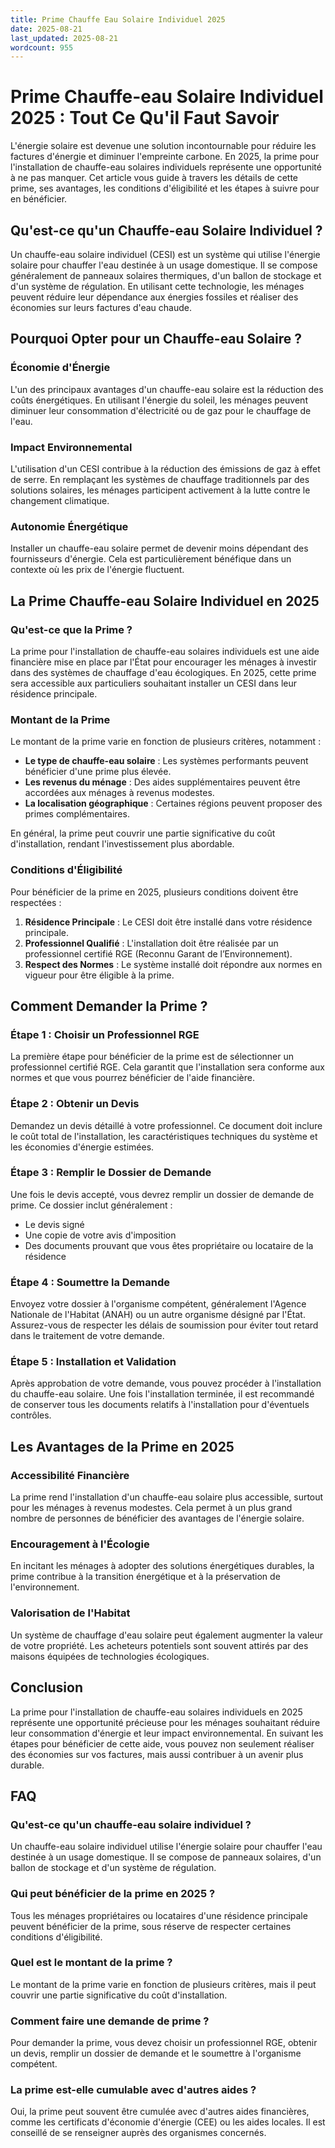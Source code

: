 ```yaml
---
title: Prime Chauffe Eau Solaire Individuel 2025
date: 2025-08-21
last_updated: 2025-08-21
wordcount: 955
---
```


# Prime Chauffe-eau Solaire Individuel 2025 : Tout Ce Qu'il Faut Savoir

L'énergie solaire est devenue une solution incontournable pour réduire les factures d'énergie et diminuer l'empreinte carbone. En 2025, la prime pour l'installation de chauffe-eau solaires individuels représente une opportunité à ne pas manquer. Cet article vous guide à travers les détails de cette prime, ses avantages, les conditions d'éligibilité et les étapes à suivre pour en bénéficier.

## Qu'est-ce qu'un Chauffe-eau Solaire Individuel ?

Un chauffe-eau solaire individuel (CESI) est un système qui utilise l'énergie solaire pour chauffer l'eau destinée à un usage domestique. Il se compose généralement de panneaux solaires thermiques, d'un ballon de stockage et d'un système de régulation. En utilisant cette technologie, les ménages peuvent réduire leur dépendance aux énergies fossiles et réaliser des économies sur leurs factures d'eau chaude.

## Pourquoi Opter pour un Chauffe-eau Solaire ?

### Économie d'Énergie

L'un des principaux avantages d'un chauffe-eau solaire est la réduction des coûts énergétiques. En utilisant l'énergie du soleil, les ménages peuvent diminuer leur consommation d'électricité ou de gaz pour le chauffage de l'eau.

### Impact Environnemental

L'utilisation d'un CESI contribue à la réduction des émissions de gaz à effet de serre. En remplaçant les systèmes de chauffage traditionnels par des solutions solaires, les ménages participent activement à la lutte contre le changement climatique.

### Autonomie Énergétique

Installer un chauffe-eau solaire permet de devenir moins dépendant des fournisseurs d'énergie. Cela est particulièrement bénéfique dans un contexte où les prix de l'énergie fluctuent.

## La Prime Chauffe-eau Solaire Individuel en 2025

### Qu'est-ce que la Prime ?

La prime pour l'installation de chauffe-eau solaires individuels est une aide financière mise en place par l'État pour encourager les ménages à investir dans des systèmes de chauffage d'eau écologiques. En 2025, cette prime sera accessible aux particuliers souhaitant installer un CESI dans leur résidence principale.

### Montant de la Prime

Le montant de la prime varie en fonction de plusieurs critères, notamment :

- **Le type de chauffe-eau solaire** : Les systèmes performants peuvent bénéficier d'une prime plus élevée.
- **Les revenus du ménage** : Des aides supplémentaires peuvent être accordées aux ménages à revenus modestes.
- **La localisation géographique** : Certaines régions peuvent proposer des primes complémentaires.

En général, la prime peut couvrir une partie significative du coût d'installation, rendant l'investissement plus abordable.

### Conditions d'Éligibilité

Pour bénéficier de la prime en 2025, plusieurs conditions doivent être respectées :

1. **Résidence Principale** : Le CESI doit être installé dans votre résidence principale.
2. **Professionnel Qualifié** : L'installation doit être réalisée par un professionnel certifié RGE (Reconnu Garant de l’Environnement).
3. **Respect des Normes** : Le système installé doit répondre aux normes en vigueur pour être éligible à la prime.

## Comment Demander la Prime ?

### Étape 1 : Choisir un Professionnel RGE

La première étape pour bénéficier de la prime est de sélectionner un professionnel certifié RGE. Cela garantit que l'installation sera conforme aux normes et que vous pourrez bénéficier de l'aide financière.

### Étape 2 : Obtenir un Devis

Demandez un devis détaillé à votre professionnel. Ce document doit inclure le coût total de l'installation, les caractéristiques techniques du système et les économies d'énergie estimées.

### Étape 3 : Remplir le Dossier de Demande

Une fois le devis accepté, vous devrez remplir un dossier de demande de prime. Ce dossier inclut généralement :

- Le devis signé
- Une copie de votre avis d'imposition
- Des documents prouvant que vous êtes propriétaire ou locataire de la résidence

### Étape 4 : Soumettre la Demande

Envoyez votre dossier à l'organisme compétent, généralement l'Agence Nationale de l'Habitat (ANAH) ou un autre organisme désigné par l'État. Assurez-vous de respecter les délais de soumission pour éviter tout retard dans le traitement de votre demande.

### Étape 5 : Installation et Validation

Après approbation de votre demande, vous pouvez procéder à l'installation du chauffe-eau solaire. Une fois l'installation terminée, il est recommandé de conserver tous les documents relatifs à l'installation pour d'éventuels contrôles.

## Les Avantages de la Prime en 2025

### Accessibilité Financière

La prime rend l'installation d'un chauffe-eau solaire plus accessible, surtout pour les ménages à revenus modestes. Cela permet à un plus grand nombre de personnes de bénéficier des avantages de l'énergie solaire.

### Encouragement à l'Écologie

En incitant les ménages à adopter des solutions énergétiques durables, la prime contribue à la transition énergétique et à la préservation de l'environnement.

### Valorisation de l'Habitat

Un système de chauffage d'eau solaire peut également augmenter la valeur de votre propriété. Les acheteurs potentiels sont souvent attirés par des maisons équipées de technologies écologiques.

## Conclusion

La prime pour l'installation de chauffe-eau solaires individuels en 2025 représente une opportunité précieuse pour les ménages souhaitant réduire leur consommation d'énergie et leur impact environnemental. En suivant les étapes pour bénéficier de cette aide, vous pouvez non seulement réaliser des économies sur vos factures, mais aussi contribuer à un avenir plus durable.

## FAQ

### Qu'est-ce qu'un chauffe-eau solaire individuel ?

Un chauffe-eau solaire individuel utilise l'énergie solaire pour chauffer l'eau destinée à un usage domestique. Il se compose de panneaux solaires, d'un ballon de stockage et d'un système de régulation.

### Qui peut bénéficier de la prime en 2025 ?

Tous les ménages propriétaires ou locataires d'une résidence principale peuvent bénéficier de la prime, sous réserve de respecter certaines conditions d'éligibilité.

### Quel est le montant de la prime ?

Le montant de la prime varie en fonction de plusieurs critères, mais il peut couvrir une partie significative du coût d'installation.

### Comment faire une demande de prime ?

Pour demander la prime, vous devez choisir un professionnel RGE, obtenir un devis, remplir un dossier de demande et le soumettre à l'organisme compétent.

### La prime est-elle cumulable avec d'autres aides ?

Oui, la prime peut souvent être cumulée avec d'autres aides financières, comme les certificats d'économie d'énergie (CEE) ou les aides locales. Il est conseillé de se renseigner auprès des organismes concernés.